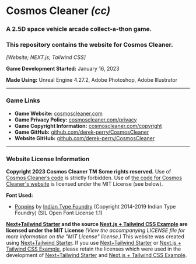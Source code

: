 # Cosmos Cleaner _(cc)_
### A 2.5D space vehicle arcade collect-a-thon game.
### This repository contains the website for Cosmos Cleaner.
_[Website; NEXT.js; Tailwind CSS]_

**Game Development Started:** January 16, 2023

**Made Using:** Unreal Engine 4.27.2, Adobe Photoshop, Adobe Illustrator

---

### Game Links
- **Game Website:** [cosmoscleaner.com](https://cosmoscleaner.com "Visit the game website for Cosmos Cleaner at CosmosCleaner.com")
- **Game Privacy Policy:** [cosmoscleaner.com/privacy](https://cosmoscleaner.com/privacy "Visit the privacy policy for Cosmos Cleaner at CosmosCleaner.com/privacy")
- **Game Copyright Information:** [cosmoscleaner.com/copyright](https://cosmoscleaner.com/copyright "View the copyright information for Cosmos Cleaner at CosmosCleaner.com/copyright")
- **Game GitHub:** [github.com/derek-perry/CosmosCleaner](https://github.com/derek-perry/CosmosCleaner "Visit the GitHub for Cosmos Cleaner at github.com/derek-perry/CosmosCleaner")
- **Website GitHub:** [github.com/derek-perry/CosmosCleaner](https://github.com/derek-perry/CosmosCleaner "Visit the GitHub for Cosmos Cleaner at github.com/derek-perry/CosmosCleaner")

---

### Website License Information
**Copyright 2023 Cosmos Cleaner TM**
**Some rights reserved.**
Use  of [Cosmos Cleaner’s code](https://github.com/derek-perry/CosmosCleaner "View Cosmos Cleaner by Derek Perry on GitHub") is strictly forbidden.
Use  of [the code for Cosmos Cleaner's website](https://github.com/derek-perry/CosmosCleaner-website "View Cosmos Cleaner (Website) by Derek Perry on GitHub") is licensed under the MIT License (see below).

**Font Used:**
- [Poppins](https://github.com/itfoundry/Poppins "View the Poppins font on GitHub") by [Indian Type Foundry](https://github.com/itfoundry) (Copyright 2014-2019 Indian Type Foundry) (SIL Open Font License 1.1)

**[Next+Tailwind Starter](https://github.com/derek-perry/next-tailwind-starter "Visit the GitHub repository for this Next+Tailwind Starter at github.com/derek-perry/next-tailwind-starter") and the source [Next.js + Tailwind CSS Example](https://github.com/vercel/next.js/tree/deprecated-main/examples/with-tailwindcss "Visit the Official Next.js + Tailwind CSS Example that this Starter was Based On at github.com/vercel/next.js/tree/deprecated-main/examples/with-tailwindcss") are licensed under the MIT License**
_(View the accompanying LICENSE file for more information on the "MIT License" license.)_
This website was created using [Next+Tailwind Starter](https://github.com/derek-perry/next-tailwind-starter "Visit the GitHub repository for this Next+Tailwind Starter at github.com/derek-perry/next-tailwind-starter"). If you use [Next+Tailwind Starter](https://github.com/derek-perry/next-tailwind-starter "Visit the GitHub repository for this Next+Tailwind Starter at github.com/derek-perry/next-tailwind-starter") or [Next.js + Tailwind CSS Example](https://github.com/vercel/next.js/tree/deprecated-main/examples/with-tailwindcss "Visit the Official Next.js + Tailwind CSS Example that this Starter was Based On at github.com/vercel/next.js/tree/deprecated-main/examples/with-tailwindcss"), please retain the licenses which were used in the development of [Next+Tailwind Starter](https://github.com/derek-perry/next-tailwind-starter "Visit the GitHub repository for this Next+Tailwind Starter at github.com/derek-perry/next-tailwind-starter") and [Next.js + Tailwind CSS Example](https://github.com/vercel/next.js/tree/deprecated-main/examples/with-tailwindcss "Visit the Official Next.js + Tailwind CSS Example that this Starter was Based On at github.com/vercel/next.js/tree/deprecated-main/examples/with-tailwindcss").